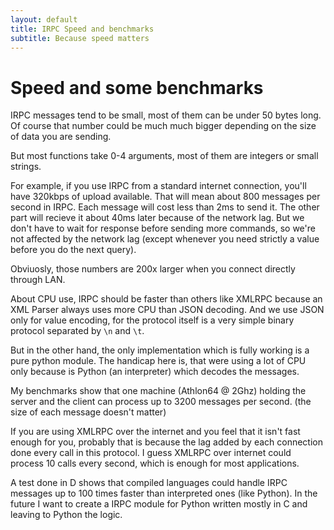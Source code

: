 ```yaml
---
layout: default
title: IRPC Speed and benchmarks
subtitle: Because speed matters
---
```


Speed and some benchmarks
=================================

IRPC messages tend to be small, most of them can be under 50 bytes long. Of course 
that number could be much much bigger depending on the size of data you are sending.

But most functions take 0-4 arguments, most of them are integers or small strings.

For example, if you use IRPC from a standard internet connection, you'll have 320kbps 
of upload available. That will mean about 800 messages per second in IRPC. Each 
message will cost less than 2ms to send it. The other part will recieve it about
40ms later because of the network lag. But we don't have to wait for response
before sending more commands, so we're not affected by the network lag (except 
whenever you need strictly a value before you do the next query).

Obviuosly, those numbers are 200x larger when you connect directly through LAN.

About CPU use, IRPC should be faster than others like XMLRPC because an XML Parser 
always uses more CPU than JSON decoding. And we use JSON only for value encoding,
for the protocol itself is a very simple binary protocol separated by `\n` and `\t`.

But in the other hand, the only implementation which is fully working is a pure
python module. The handicap here is, that were using a lot of CPU only because is 
Python (an interpreter) which decodes the messages.

My benchmarks show that one machine (Athlon64 @ 2Ghz) holding the server and the 
client can  process up to 3200 messages per second. (the size of each message 
doesn't matter)

If you are using XMLRPC over the internet and you feel that it isn't fast enough 
for you, probably that is because the lag added by each connection done every 
call in this protocol. I guess XMLRPC over internet could process 10 calls every 
second, which is enough for most applications.

A test done in D shows that compiled languages could handle IRPC messages up to 100
times faster than interpreted ones (like Python). In the future I want to create 
a IRPC module for Python written mostly in C and leaving to Python the logic.


